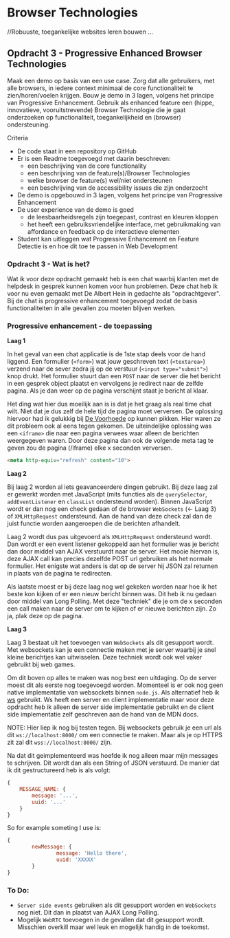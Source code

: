 # Browser Technologies
//Robuuste, toegankelijke websites leren bouwen …

## Opdracht 3 - Progressive Enhanced Browser Technologies
Maak een demo op basis van een use case. Zorg dat alle gebruikers, met alle browsers, in iedere context minimaal de core functionaliteit te zien/horen/voelen krijgen. Bouw je demo in 3 lagen, volgens het principe van Progressive Enhancement. Gebruik als enhanced feature een (hippe, innovatieve, vooruitstrevende) Browser Technologie die je gaat onderzoeken op functionaliteit, toegankelijkheid en (browser) ondersteuning.

Criteria
- De code staat in een repository op GitHub
- Er is een Readme toegevoegd met daarin beschreven:
  - een beschrijving van de core functionality
  - een beschrijving van de feature(s)/Browser Technologies
  - welke browser de feature(s) wel/niet ondersteunen
  - een beschrijving van de accessibility issues die zijn onderzocht
- De demo is opgebouwd in 3 lagen, volgens het principe van Progressive Enhancement
- De user experience van de demo is goed
  - de leesbaarheidsregels zijn toegepast, contrast en kleuren kloppen
  - het heeft een gebruiksvriendelijke interface, met gebruikmaking van affordance en feedback op de interactieve elementen
- Student kan uitleggen wat Progressive Enhancement en Feature Detectie is en hoe dit toe te passen in Web Development

### Opdracht 3 - Wat is het?

Wat ik voor deze opdracht gemaakt heb is een chat waarbij klanten met de helpdesk in gesprek kunnen komen voor hun
problemen. Deze chat heb ik voor nu even gemaakt met De Albert Hein in gedachte als "opdrachtgever". Bij de chat is
progressive enhancement toegevoegd zodat de basis functionaliteiten in alle gevallen zou moeten blijven werken.

### Progressive enhancement - de toepassing

**Laag 1**

In het geval van een chat applicatie is de 1ste stap deels voor de hand liggend. Een formulier (`<form>`) wat jouw geschreven text (`<textarea>`) verzend naar de sever zodra jij op de verstuur (`<input type="submit">`) knop drukt. Het formulier stuurt dan een `POST` naar de server die het bericht in een gesprek object plaatst en vervolgens je redirect naar de zelfde pagina. Als je dan weer op de pagina verschijnt staat je bericht al klaar.

Het ding wat hier dus moeilijk aan is is dat je het graag als real time chat wilt. Niet dat je dus zelf de hele tijd de
pagina moet verversen. De oplossing hiervoor had ik gelukkig bij [De Voorhoede] op kunnen pikken. Hier waren ze dit
probleem ook al eens tegen gekomen. De uiteindelijke oplossing was een `<iframe>` die naar een pagina verwees waar
alleen de berichten weergegeven waren. Door deze pagina dan ook de volgende meta tag te geven zou de pagina (/iframe) elke x
seconden verversen.

[De Voorhoede]: https://www.voorhoede.nl/

```html
<meta http-equiv="refresh" content="10">
```

**Laag 2**

Bij laag 2 worden al iets geavanceerdere dingen gebruikt. Bij deze laag zal er gewerkt worden met JavaScript (mits
functies als de `querySelector`, `addEventListener` en `classList` ondersteund worden). Binnen JavaScript wordt er dan
nog een check gedaan of de browser `WebSockets` (<- Laag 3) of `XMLHttpRequest` ondersteund. Aan de hand van deze check zal dan de
juist functie worden aangeroepen die de berichten afhandelt.

Laag 2 wordt dus pas uitgevoerd als `XMLHttpRequest` ondersteund wordt. Dan wordt er een event listener gekoppeld aan
het formulier was je bericht dan door middel van AJAX verstuurdt naar de server. Het mooie hiervan is, deze AJAX call
kan precies dezelfde POST url gebruiken als het normale formulier. Het enigste wat anders is dat op de server hij JSON
zal returnen in plaats van de pagina te redirecten.

Als laatste moest er bij deze laag nog wel gekeken worden naar hoe ik het beste kon kijken of er een nieuw bericht
binnen was. Dit heb ik nu gedaan door middel van Long Polling. Met deze "techniek" die je om de x seconden een call
maken naar de server om te kijken of er nieuwe berichten zijn. Zo ja, plak deze op de pagina.

**Laag 3**

Laag 3 bestaat uit het toevoegen van `WebSockets` als dit gesupport wordt. Met websockets kan je een connectie maken met
je server waarbij je snel kleine berichtjes kan uitwisselen. Deze techniek wordt ook wel vaker gebruikt bij web games.

Om dit boven op alles te maken was nog best een uitdaging. Op de server moest dit als eerste nog toegevoegd worden.
Momenteel is er ook nog geen native implementatie van websockets binnen `node.js`. Als alternatief heb ik [ws] gebruikt.
Ws heeft een server en client implementatie maar voor deze opdracht heb ik alleen de server side implementatie gebruikt
en de client side implementatie zelf geschreven aan de hand van de MDN docs.

NOTE: Hier liep ik nog bij testen tegen. Bij websockets gebruik je een url als dit `ws://localhost:8000/` om een
connectie te maken. Maar als je op HTTPS zit zal dit `wss://localhost:8000/` zijn.

Na dat dit geimplementeerd was hoefde ik nog alleen maar mijn messages te schrijven. Dit wordt dan als een String of
JSON verstuurd. De manier dat ik dit gestructureerd heb is als volgt:

```javascript
{
	MESSAGE_NAME: {
		message: '...',
		uuid: '...'
	}
}
```

So for example someting I use is:

```javascript
{
        newMessage: {
                message: 'Hello there',
                uuid: 'XXXXX'
        }
}
```

[ws]: https://github.com/websockets/ws

### To Do:

- `Server side events` gebruiken als dit gesupport worden en `WebSockets` nog niet. Dit dan in plaatst van AJAX Long
  Polling.
- Mogelijk `WebRTC` toevoegen in de gevallen dat dit gesupport wordt. Misschien overkill maar wel leuk en mogelijk
  handig in de toekomst.
